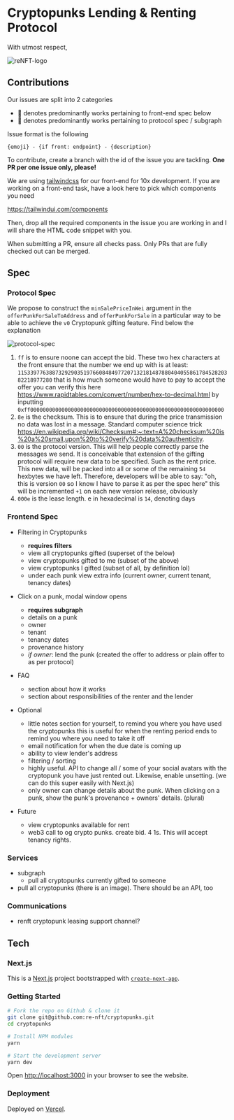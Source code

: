 # Cryptopunks Lending & Renting Protocol

With utmost respect,

![reNFT-logo](https://user-images.githubusercontent.com/13678461/111640139-cd885a00-87f3-11eb-89dd-4373e4de378d.png)

## Contributions

Our issues are split into 2 categories

- 🎨 denotes predominantly works pertaining to front-end spec below
- 🧠 denotes predominantly works pertaining to protocol spec / subgraph

Issue format is the following

`{emoji} - {if front: endpoint} - {description}`

To contribute, create a branch with the id of the issue you are tackling. **One PR per one issue only, please!**

We are using [tailwindcss](https://tailwindcss.com/) for our front-end for 10x development. If you are working on a front-end task, have a look here to pick which components you need

https://tailwindui.com/components

Then, drop all the required components in the issue you are working in and I will share the HTML code snippet with you.

When submitting a PR, ensure all checks pass. Only PRs that are fully checked out can be merged.

## Spec

### Protocol Spec

We propose to construct the `minSalePriceInWei` argument in the `offerPunkForSaleToAddress` and `offerPunkForSale` in a particular way to be able to achieve the `v0` Cryptopunk gifting feature. Find below the explanation

![protocol-spec](https://cdn.discordapp.com/attachments/750048504377770104/830171125836414999/photo_2021-04-09_21-00-37.jpg)

1. `ff` is to ensure noone can accept the bid. These two hex characters at the front ensure that the number we end up with is at least:
`115339776388732929035197660848497720713218148788040405586178452820382218977280`
that is how much someone would have to pay to accept the offer
you can verify this here
https://www.rapidtables.com/convert/number/hex-to-decimal.html
by inputting
`0xff00000000000000000000000000000000000000000000000000000000000000`
2. `8e` is the checksum. This is to ensure that during the price transmission no data was lost in a message. Standard computer science trick
https://en.wikipedia.org/wiki/Checksum#:~:text=A%20checksum%20is%20a%20small,upon%20to%20verify%20data%20authenticity.
3. `00` is the protocol version. This will help people correctly parse the messages we send. It is conceivable that extension of the gifting protocol will require new data to be specified. Such as the rent price. This new data, will be packed into all or some of the remaining `54` hexbytes we have left. Therefore, developers will be able to say: "oh, this is version `00` so I know I have to parse it as per the spec here"
this will be incremented `+1` on each new version release, obviously
4. `000e` is the lease length. e in hexadecimal is `14`, denoting days

### Frontend Spec

- Filtering in Cryptopunks
  - **requires filters**
  - view all cryptopunks gifted (superset of the below)
  - view cryptopunks gifted to me (subset of the above)
  - view cryptopunks I gifted (subset of all, by definition lol)
  - under each punk view extra info (current owner, current tenant, tenancy dates)
- Click on a punk, modal window opens
  - **requires subgraph**
  - details on a punk
  - owner
  - tenant
  - tenancy dates
  - provenance history
  - *if owner*: lend the punk (created the offer to address or plain offer to as per protocol)
- FAQ
  - section about how it works
  - section about responsibilities of the renter and the lender

- Optional
  - little notes section for yourself, to remind you where you have used the cryptopunks
    this is useful for when the renting period ends to remind you where you need to take it off
  - email notification for when the due date is coming up
  - ability to view lender's address
  - filtering / sorting
  - highly useful. API to change all / some of your social avatars with the cryptopunk you have just rented out. Likewise, enable unsetting. (we can do this super easily with Next.js)
  - only owner can change details about the punk. When clicking on a punk, show the punk's provenance + owners' details. (plural)

- Future
  - view cryptopunks available for rent
  - web3 call to og crypto punks. create bid. 4 1s. This will accept tenancy rights.

### Services

- subgraph
  - pull all cryptopunks currently gifted to someone
- pull all cryptopunks (there is an image). There should be an API, too

### Communications

- renft cryptopunk leasing support channel?

## Tech

### Next.js

This is a [Next.js](https://nextjs.org/) project bootstrapped with [`create-next-app`](https://github.com/vercel/next.js/tree/canary/packages/create-next-app).

### Getting Started

```bash
# Fork the repo on Github & clone it
git clone git@github.com:re-nft/cryptopunks.git
cd cryptopunks

# Install NPM modules
yarn

# Start the development server
yarn dev
```

Open [http://localhost:3000](http://localhost:3000) in your browser to see the website.

### Deployment

Deployed on [Vercel](https://vercel.com).

